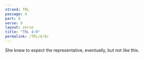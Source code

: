 ```yaml
---
strand: TRL
passage: 4
part: 0
verse: 9
layout: verse
title: "TRL 4:9"
permalink: /TRL/4/9/
---
```

She knew to expect the representative, eventually, but not like this.
